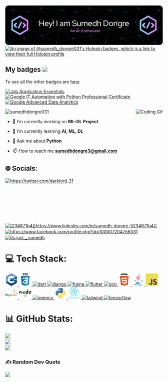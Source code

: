 
![Header](https://github.com/SumedhDongre031/SumedhDongre031/blob/794e570c37a3210ed97adcfdd61855da2dea2477/github-header-image%20(2).png) 
[![An image of @sumedh_dongre031's Holopin badges, which is a link to view their full Holopin profile](https://holopin.me/sumedh_dongre031)](https://holopin.io/@sumedh_dongre031)
<h2> My badges <img src = "https://media.giphy.com/media/3orifgYbnsq43eFsdO/giphy.gif" width="50"> </h2>

To see all the other badges are [here](https://www.credly.com/users/sumedh-dongre/badges)

<!--START_SECTION:badges-->
[![Job Application Essentials](https://images.credly.com/size/150x150/images/7ae738cc-d7af-45fd-ad53-3e21666cdeca/Job_Application_Essentials.png)](https://www.credly.com/badges/a7f8af55-0e25-4935-8cfb-81cf6433d23e/public_url)
[![Google IT Automation with Python Professional Certificate](https://images.credly.com/size/150x150/images/efbdc0d6-b46e-4e3c-8cf8-2314d8a5b971/GCC_badge_python_1000x1000.png)](https://www.credly.com/badges/0e8c741b-c44e-4309-9494-375cf520ccd2/public_url)
[![Google Advanced Data Analytics](https://images.credly.com/size/150x150/images/9267a387-1a51-4ebe-8c05-976a5ec4c3d0/image.png)](https://www.credly.com/badges/72b47805-2dbd-4c16-9476-d5bbd788a1bf/public_url)

<!--END_SECTION:badges-->

<img align = "right" alt = "Coding Gif" height = 363 src = "https://media.giphy.com/media/qgQUggAC3Pfv687qPC/giphy.gif">
<p align="left"> <img src="https://komarev.com/ghpvc/?username=sumedhdongre031&label=Profile%20views&color=0e75b6&style=flat" alt="sumedhdongre031" /> </p>

- 🔭 I’m currently working on **ML-DL Project**

- 🌱 I’m currently learning **AI, ML, DL**

- 💬 Ask me about **Python**

- 📫 How to reach me **sumedhdongre3@gmail.com**

## 🌐 Socials:
<p align="left">
<a href="https://twitter.com/https://twitter.com/darklord_31" target="blank"><img align="center" src="https://raw.githubusercontent.com/rahuldkjain/github-profile-readme-generator/master/src/images/icons/Social/twitter.svg" alt="https://twitter.com/darklord_31" height="30" width="40" /></a>
<a href="https://www.linkedin.com/in/sumedh-dongre-5234871b4/" target="blank"><img align="center" src="https://raw.githubusercontent.com/rahuldkjain/github-profile-readme-generator/master/src/images/icons/Social/linked-in-alt.svg" alt="[234871b4](https://www.linkedin.com/in/sumedh-dongre-5234871b4/)" height="30" width="40" /></a>
<a href="https://fb.com/https://www.facebook.com/profile.php?id=100007204756331" target="blank"><img align="center" src="https://raw.githubusercontent.com/rahuldkjain/github-profile-readme-generator/master/src/images/icons/Social/facebook.svg" alt="https://www.facebook.com/profile.php?id=100007204756331" height="30" width="40" /></a>
<a href="https://instagram.com/its.just._.sumedh" target="blank"><img align="center" src="https://raw.githubusercontent.com/rahuldkjain/github-profile-readme-generator/master/src/images/icons/Social/instagram.svg" alt="its.just._.sumedh" height="30" width="40" /></a>
</p>

# 💻 Tech Stack:
<p align="left"> <a href="https://www.w3schools.com/cpp/" target="_blank" rel="noreferrer"> <img src="https://raw.githubusercontent.com/devicons/devicon/master/icons/cplusplus/cplusplus-original.svg" alt="cplusplus" width="40" height="40"/> </a> <a href="https://www.w3schools.com/css/" target="_blank" rel="noreferrer"> <img src="https://raw.githubusercontent.com/devicons/devicon/master/icons/css3/css3-original-wordmark.svg" alt="css3" width="40" height="40"/> </a> <a href="https://dart.dev" target="_blank" rel="noreferrer"> <img src="https://www.vectorlogo.zone/logos/dartlang/dartlang-icon.svg" alt="dart" width="40" height="40"/> </a> <a href="https://www.djangoproject.com/" target="_blank" rel="noreferrer"> <img src="https://cdn.worldvectorlogo.com/logos/django.svg" alt="django" width="40" height="40"/> </a> <a href="https://www.figma.com/" target="_blank" rel="noreferrer"> <img src="https://www.vectorlogo.zone/logos/figma/figma-icon.svg" alt="figma" width="40" height="40"/> </a> <a href="https://flutter.dev" target="_blank" rel="noreferrer"> <img src="https://www.vectorlogo.zone/logos/flutterio/flutterio-icon.svg" alt="flutter" width="40" height="40"/> </a> <a href="https://cloud.google.com" target="_blank" rel="noreferrer"> <img src="https://www.vectorlogo.zone/logos/google_cloud/google_cloud-icon.svg" alt="gcp" width="40" height="40"/> </a> <a href="https://www.w3.org/html/" target="_blank" rel="noreferrer"> <img src="https://raw.githubusercontent.com/devicons/devicon/master/icons/html5/html5-original-wordmark.svg" alt="html5" width="40" height="40"/> </a> <a href="https://www.java.com" target="_blank" rel="noreferrer"> <img src="https://raw.githubusercontent.com/devicons/devicon/master/icons/java/java-original.svg" alt="java" width="40" height="40"/> </a> <a href="https://developer.mozilla.org/en-US/docs/Web/JavaScript" target="_blank" rel="noreferrer"> <img src="https://raw.githubusercontent.com/devicons/devicon/master/icons/javascript/javascript-original.svg" alt="javascript" width="40" height="40"/> </a> <a href="https://www.mysql.com/" target="_blank" rel="noreferrer"> <img src="https://raw.githubusercontent.com/devicons/devicon/master/icons/mysql/mysql-original-wordmark.svg" alt="mysql" width="40" height="40"/> </a> <a href="https://nodejs.org" target="_blank" rel="noreferrer"> <img src="https://raw.githubusercontent.com/devicons/devicon/master/icons/nodejs/nodejs-original-wordmark.svg" alt="nodejs" width="40" height="40"/> </a> <a href="https://opencv.org/" target="_blank" rel="noreferrer"> <img src="https://www.vectorlogo.zone/logos/opencv/opencv-icon.svg" alt="opencv" width="40" height="40"/> </a> <a href="https://www.python.org" target="_blank" rel="noreferrer"> <img src="https://raw.githubusercontent.com/devicons/devicon/master/icons/python/python-original.svg" alt="python" width="40" height="40"/> </a> <a href="https://reactjs.org/" target="_blank" rel="noreferrer"> <img src="https://raw.githubusercontent.com/devicons/devicon/master/icons/react/react-original-wordmark.svg" alt="react" width="40" height="40"/> </a> <a href="https://tailwindcss.com/" target="_blank" rel="noreferrer"> <img src="https://www.vectorlogo.zone/logos/tailwindcss/tailwindcss-icon.svg" alt="tailwind" width="40" height="40"/> </a> <a href="https://www.tensorflow.org" target="_blank" rel="noreferrer"> <img src="https://www.vectorlogo.zone/logos/tensorflow/tensorflow-icon.svg" alt="tensorflow" width="40" height="40"/> </a> </p>

# 📊 GitHub Stats:
![](https://github-readme-stats.vercel.app/api?username=SumedhDongre031&theme=radical&hide_border=false&include_all_commits=false&count_private=false)<br/>
![](https://github-readme-streak-stats.herokuapp.com/?user=SumedhDongre031&theme=radical&hide_border=false)<br/>
![](https://github-readme-stats.vercel.app/api/top-langs/?username=SumedhDongre031&theme=radical&hide_border=false&include_all_commits=false&count_private=false&layout=compact)

### ✍️ Random Dev Quote
![](https://quotes-github-readme.vercel.app/api?type=horizontal&theme=radical)
